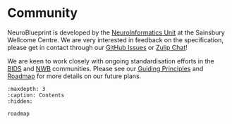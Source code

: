 # Community

NeuroBlueprint is developed by the
[NeuroInformatics Unit](https://neuroinformatics.dev)
at the Sainsbury Wellcome Centre. We are very interested in feedback on the
specification, please get in contact through our
[GitHub Issues](https://github.com/neuroinformatics-unit/NeuroBlueprint)
or
[Zulip Chat](https://neuroinformatics.zulipchat.com/#narrow/stream/406000-NeuroBlueprint)!

We are keen to work closely with ongoing standardisation efforts in the
[BIDS](https://bids.neuroimaging.io)
and
[NWB](https://www.nwb.org)
communities. Please see our
[Guiding Principles](https://datashuttle.neuroinformatics.dev/pages/community/guiding-principles.html)
and
[Roadmap](roadmap.md)
for more details on our future plans.

```{toctree}
:maxdepth: 3
:caption: Contents
:hidden:

roadmap
```
